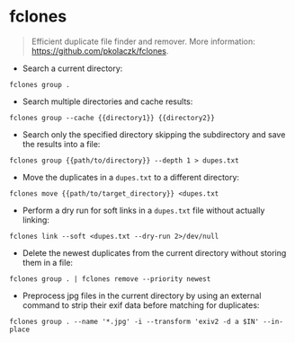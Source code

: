 # fclones

> Efficient duplicate file finder and remover.
> More information: <https://github.com/pkolaczk/fclones>.

- Search a current directory:

`fclones group .`

- Search multiple directories and cache results:

`fclones group --cache {{directory1}} {{directory2}}`

- Search only the specified directory skipping the subdirectory and save the results into a file:

`fclones group {{path/to/directory}} --depth 1 > dupes.txt`

- Move the duplicates  in a `dupes.txt` to a different directory:

`fclones move {{path/to/target_directory}} <dupes.txt`

- Perform a dry run for soft links  in a `dupes.txt` file without actually linking:

`fclones link --soft <dupes.txt --dry-run 2>/dev/null`

- Delete the newest duplicates from the current directory without storing them in a file:

`fclones group . | fclones remove --priority newest`

- Preprocess jpg files in the current directory by using an external command  to strip their exif data before matching for duplicates:

`fclones group . --name '*.jpg' -i --transform 'exiv2 -d a $IN' --in-place`